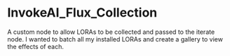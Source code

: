 # InvokeAI_Flux_Collection
A custom node to allow LORAs to be collected and passed to the iterate node. 
I wanted to batch all my installed LORAs and create a gallery to view the effects of each.
